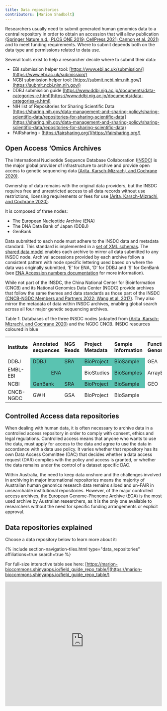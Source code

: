 ```yaml
---
title: Data repositories
contributors: [Marion Shadbolt]
---
```


Researchers usually need to submit generated human genomics data to a central repository in order to obtain an accession that will allow publication [(Springer Nature n.d.; PLOS ONE 2019; CellPress 2021; Cannon et al. 2021)](https://www.zotero.org/google-docs/?74yQBN)  and to meet funding requirements. Where to submit depends both on the data type and permissions related to data use.

Several tools exist to help a researcher decide where to submit their data:

* EBI submission helper tool: [https://www.ebi.ac.uk/submission/](https://www.ebi.ac.uk/submission/) 
* NCBI submission helper tool: [https://submit.ncbi.nlm.nih.gov/](https://submit.ncbi.nlm.nih.gov/) 
* DDBJ submission guide [https://www.ddbj.nig.ac.jp/documents/data-categories-e.html](https://www.ddbj.nig.ac.jp/documents/data-categories-e.html) 
* NIH list of Repositories for Sharing Scientific Data [https://sharing.nih.gov/data-management-and-sharing-policy/sharing-scientific-data/repositories-for-sharing-scientific-data](https://sharing.nih.gov/data-management-and-sharing-policy/sharing-scientific-data/repositories-for-sharing-scientific-data) 
* FAIRsharing - [https://fairsharing.org/](https://fairsharing.org/)


## Open Access ‘Omics Archives

The International Nucleotide Sequence Database Collaboration ([INSDC](https://www.insdc.org/)) is the major global provider of infrastructure to archive and provide open access to genetic sequencing data [(Arita, Karsch-Mizrachi, and Cochrane 2020)](https://www.zotero.org/google-docs/?gl5leO). 

Ownership of data remains with the original data providers, but the INSDC requires free and unrestricted access to all data records without use restrictions, licensing requirements or fees for use [(Arita, Karsch-Mizrachi, and Cochrane 2020)](https://www.zotero.org/google-docs/?k55goP).

It is composed of three nodes:

* The European Nucleotide Archive (ENA)
* The DNA Data Bank of Japan (DDBJ)
* GenBank

Data submitted to each node must adhere to the INSDC data and metadata standard. This standard is implemented in a [set of XML schemas](https://github.com/enasequence/schema/tree/master/src/main/resources/uk/ac/ebi/ena/sra/schema). The [shared data model](https://ena-docs.readthedocs.io/en/latest/submit/general-guide/metadata.html) enables each archive to mirror all data submitted to any INSDC node. Archival accessions provided by each archive follow a consistent pattern with node specific lettering used based on where the data was originally submitted, ‘E’ for ENA, ‘D’ for DDBJ and ‘S’ for GenBank (see [ENA Accession numbers documentation](https://ena-docs.readthedocs.io/en/latest/submit/general-guide/accessions.html) for more information).

While not part of the INSDC, the China National Center for Bioinformation (CNCB) and its National Genomics Data Center (NGDC) provide archives that follow the same themes and data standards as those part of the INSDC [(CNCB-NGDC Members and Partners 2022; Wang et al. 2017)](https://www.zotero.org/google-docs/?ODfGZr). They also mirror the metadata of data within INSDC archives, enabling global search across all four major genetic sequencing archives.

Table 1. Databases of the three INSDC nodes (adapted from [(Arita, Karsch-Mizrachi, and Cochrane 2020)](https://www.zotero.org/google-docs/?vtIySk) and the NGDC CNCB. INSDC resources coloured in blue


<table>
  <tr>
   <td><strong>Institute</strong>
   </td>
   <td><strong>Annotated sequences</strong>
   </td>
   <td><strong>NGS Reads</strong>
   </td>
   <td><strong>Project Metadata</strong>
   </td>
   <td><strong>Sample Information</strong>
   </td>
   <td><strong>Functional Genomics</strong>
   </td>
   <td><strong>Processed functional genomics</strong>
   </td>
   <td><strong>Human Genomes (controlled)</strong>
   </td>
   <td><strong>Metabolomics</strong>
   </td>
   <td><strong>Proteomics</strong>
   </td>
  </tr>
  <tr>
   <td>DDBJ
   </td>
   <td style="background-color:#5ac3b1">DDBJ
   </td>
   <td style="background-color:#5ac3b1">SRA
   </td>
   <td style="background-color:#5ac3b1">BioProject
   </td>
   <td style="background-color:#5ac3b1" >BioSample
   </td>
   <td>GEA
   </td>
   <td>
   </td>
   <td>JGA
   </td>
   <td>Metabobank
   </td>
   <td>
   </td>
  </tr>
  <tr>
   <td>EMBL-EBI
   </td>
   <td colspan="2" style="background-color:#5ac3b1;text-align:center" >ENA
   </td>
   <td>BioStudies
   </td>
   <td style="background-color:#5ac3b1">BioSamples
   </td>
   <td>ArrayExpress
   </td>
   <td>Expression Atlas
   </td>
   <td>EGA
   </td>
   <td>Metabolights
   </td>
   <td>PRIDE
   </td>
  </tr>
  <tr>
   <td>NCBI
   </td>
   <td style="background-color:#5ac3b1">GenBank
   </td>
   <td style="background-color:#5ac3b1">SRA
   </td>
   <td style="background-color:#5ac3b1">BioProject
   </td>
   <td style="background-color:#5ac3b1">BioSample
   </td>
   <td>GEO
   </td>
   <td>
   </td>
   <td>dbGaP
   </td>
   <td>
   </td>
   <td>
   </td>
  </tr>
  <tr>
   <td>CNCB-NGDC
   </td>
   <td>GWH
   </td>
   <td>GSA
   </td>
   <td>BioProject
   </td>
   <td>BioSample
   </td>
   <td>
   </td>
   <td>GEN
   </td>
   <td>GSA-Human
   </td>
   <td>
   </td>
   <td>
   </td>
  </tr>
</table>



## Controlled Access data repositories

When dealing with human data, it is often necessary to archive data in a controlled access repository in order to comply with consent, ethics and legal regulations. Controlled access means that anyone who wants to use the data, must apply for access to the data and agree to use the data in accordance with a data use policy. It varies whether that repository has its own Data Access Committee (DAC) that decides whether a data access request (DAR) complies with the policy and access is granted, or whether the data remains under the control of a dataset specific DAC.

Within Australia, the need to keep data onshore and the challenges involved in archiving in major international repositories means the majority of Australian human genomics research data remains siloed and un-FAIR in unsearchable institutional repositories. However, of the major controlled access archives, the European Genome-Phenome Archive (EGA) is the most used archive by Australian researchers, as it is the only one available to researchers without the need for specific funding arrangements or explicit approval.

## Data repositories explained

Choose a data repository below to learn more about it:

{% include section-navigation-tiles.html type="data_repositories" affiliations=true search=true %}

For full-size interactive table see here: [https://marion-biocommons.shinyapps.io/field_guide_repo_table/](https://marion-biocommons.shinyapps.io/field_guide_repo_table/)
<iframe height="400" width="100%" frameborder="no" src="https://marion-biocommons.shinyapps.io/field_guide_repo_table/"> </iframe>

